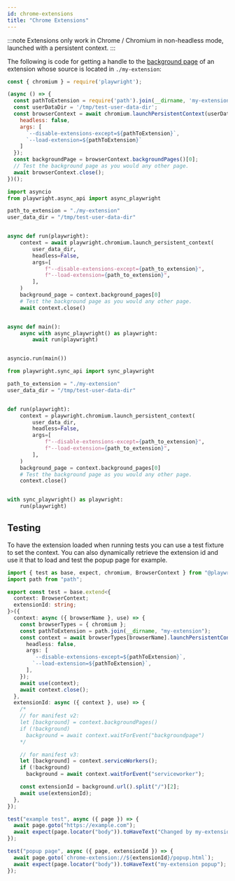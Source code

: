 ```yaml
---
id: chrome-extensions
title: "Chrome Extensions"
---
```


:::note
Extensions only work in Chrome / Chromium in non-headless mode, launched with a persistent context.
:::

The following is code for getting a handle to the [background page](https://developer.chrome.com/extensions/background_pages) of an extension whose source is located in `./my-extension`:

```js
const { chromium } = require('playwright');

(async () => {
  const pathToExtension = require('path').join(__dirname, 'my-extension');
  const userDataDir = '/tmp/test-user-data-dir';
  const browserContext = await chromium.launchPersistentContext(userDataDir,{
    headless: false,
    args: [
      `--disable-extensions-except=${pathToExtension}`,
      `--load-extension=${pathToExtension}`
    ]
  });
  const backgroundPage = browserContext.backgroundPages()[0];
  // Test the background page as you would any other page.
  await browserContext.close();
})();
```

```python async
import asyncio
from playwright.async_api import async_playwright

path_to_extension = "./my-extension"
user_data_dir = "/tmp/test-user-data-dir"


async def run(playwright):
    context = await playwright.chromium.launch_persistent_context(
        user_data_dir,
        headless=False,
        args=[
            f"--disable-extensions-except={path_to_extension}",
            f"--load-extension={path_to_extension}",
        ],
    )
    background_page = context.background_pages[0]
    # Test the background page as you would any other page.
    await context.close()


async def main():
    async with async_playwright() as playwright:
        await run(playwright)


asyncio.run(main())
```

```python sync
from playwright.sync_api import sync_playwright

path_to_extension = "./my-extension"
user_data_dir = "/tmp/test-user-data-dir"


def run(playwright):
    context = playwright.chromium.launch_persistent_context(
        user_data_dir,
        headless=False,
        args=[
            f"--disable-extensions-except={path_to_extension}",
            f"--load-extension={path_to_extension}",
        ],
    )
    background_page = context.background_pages[0]
    # Test the background page as you would any other page.
    context.close()


with sync_playwright() as playwright:
    run(playwright)
```

## Testing

To have the extension loaded when running tests you can use a test fixture to set the context. You can also dynamically retrieve the extension id and use it that to load and test the popup page for example.

```typescript
import { test as base, expect, chromium, BrowserContext } from "@playwright/test";
import path from "path";

export const test = base.extend<{
  context: BrowserContext;
  extensionId: string;
}>({
  context: async ({ browserName }, use) => {
    const browserTypes = { chromium };
    const pathToExtension = path.join(__dirname, "my-extension");
    const context = await browserTypes[browserName].launchPersistentContext("", {
      headless: false,
      args: [
        `--disable-extensions-except=${pathToExtension}`,
        `--load-extension=${pathToExtension}`,
      ],
    });
    await use(context);
    await context.close();
  },
  extensionId: async ({ context }, use) => {
    /*
    // for manifest v2:
    let [background] = context.backgroundPages()
    if (!background)
      background = await context.waitForEvent("backgroundpage")
    */

    // for manifest v3:
    let [background] = context.serviceWorkers();
    if (!background)
      background = await context.waitForEvent("serviceworker");

    const extensionId = background.url().split("/")[2];
    await use(extensionId);
  },
});

test("example test", async ({ page }) => {
  await page.goto("https://example.com");
  await expect(page.locator("body")).toHaveText("Changed by my-extension");
});

test("popup page", async ({ page, extensionId }) => {
  await page.goto(`chrome-extension://${extensionId}/popup.html`);
  await expect(page.locator("body")).toHaveText("my-extension popup");
});
```
